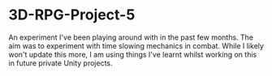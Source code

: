 # 3D-RPG-Project-5
 
An experiment I've been playing around with in the past few months. The aim was to experiment with time slowing mechanics in combat. While I likely won't update this more, I am using things I've learnt whilst working on this in future private Unity projects.
